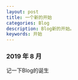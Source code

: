 ```yaml
---
layout: post
title: 一个新的开始
categories: Blog
description: Blog新的开始。
keywords: 开始
---
```


### 2019 年 8 月

记一下Blog的诞生